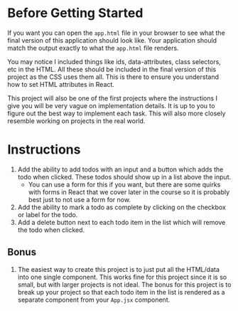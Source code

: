 # Before Getting Started

If you want you can open the `app.html` file in your browser to see what the final version of this application should look like. Your application should match the output exactly to what the `app.html` file renders.

You may notice I included things like ids, data-attributes, class selectors, etc in the HTML. All these should be included in the final version of this project as the CSS uses them all. This is there to ensure you understand how to set HTML attributes in React.

This project will also be one of the first projects where the instructions I give you will be very vague on implementation details. It is up to you to figure out the best way to implement each task. This will also more closely resemble working on projects in the real world.

# Instructions

1. Add the ability to add todos with an input and a button which adds the todo when clicked. These todos should show up in a list above the input.
    * You can use a form for this if you want, but there are some quirks with forms in React that we cover later in the course so it is probably best just to not use a form for now.
2. Add the ability to mark a todo as complete by clicking on the checkbox or label for the todo.
3. Add a delete button next to each todo item in the list which will remove the todo when clicked.

## Bonus

1. The easiest way to create this project is to just put all the HTML/data into one single component. This works fine for this project since it is so small, but with larger projects is not ideal. The bonus for this project is to break up your project so that each todo item in the list is rendered as a separate component from your `App.jsx` component.
 
